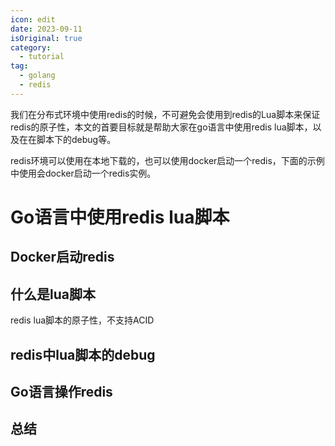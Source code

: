 ```yaml
---
icon: edit
date: 2023-09-11
isOriginal: true
category:
  - tutorial
tag:
  - golang
  - redis
---
```


我们在分布式环境中使用redis的时候，不可避免会使用到redis的Lua脚本来保证redis的原子性，本文的首要目标就是帮助大家在go语言中使用redis lua脚本，以及在在脚本下的debug等。

redis环境可以使用在本地下载的，也可以使用docker启动一个redis，下面的示例中使用会docker启动一个redis实例。

<!-- more -->
# Go语言中使用redis lua脚本

## Docker启动redis

## 什么是lua脚本

redis lua脚本的原子性，不支持ACID

## redis中lua脚本的debug

## Go语言操作redis

## 总结